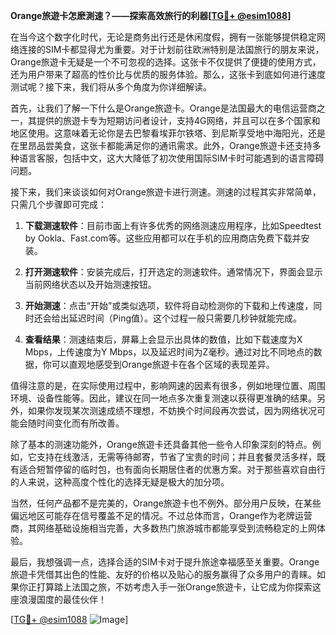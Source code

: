 **Orange旅遊卡怎麽測速？——探索高效旅行的利器[[TG💪+ @esim1088](https://t.me/s/esim1088)]**

在当今这个数字化时代，无论是商务出行还是休闲度假，拥有一张能够提供稳定网络连接的SIM卡都显得尤为重要。对于计划前往欧洲特别是法国旅行的朋友来说，Orange旅遊卡无疑是一个不可忽视的选择。这张卡不仅提供了便捷的使用方式，还为用户带来了超高的性价比与优质的服务体验。那么，这张卡到底如何进行速度测试呢？接下来，我们将从多个角度为你详细解读。

首先，让我们了解一下什么是Orange旅遊卡。Orange是法国最大的电信运营商之一，其提供的旅遊卡专为短期访问者设计，支持4G网络，并且可以在多个国家和地区使用。这意味着无论你是去巴黎看埃菲尔铁塔、到尼斯享受地中海阳光，还是在里昂品尝美食，这张卡都能满足你的通讯需求。此外，Orange旅遊卡还支持多种语言客服，包括中文，这大大降低了初次使用国际SIM卡时可能遇到的语言障碍问题。

接下来，我们来谈谈如何对Orange旅遊卡进行测速。测速的过程其实非常简单，只需几个步骤即可完成：

1. **下载测速软件**：目前市面上有许多优秀的网络测速应用程序，比如Speedtest by Ookla、Fast.com等。这些应用都可以在手机的应用商店免费下载并安装。
   
2. **打开测速软件**：安装完成后，打开选定的测速软件。通常情况下，界面会显示当前网络状态以及开始测速按钮。

3. **开始测速**：点击“开始”或类似选项，软件将自动检测你的下载和上传速度，同时还会给出延迟时间（Ping值）。这个过程一般只需要几秒钟就能完成。

4. **查看结果**：测速结束后，屏幕上会显示出具体的数值，比如下载速度为X Mbps，上传速度为Y Mbps，以及延迟时间为Z毫秒。通过对比不同地点的数据，你可以直观地感受到Orange旅遊卡在各个区域的表现差异。

值得注意的是，在实际使用过程中，影响网速的因素有很多，例如地理位置、周围环境、设备性能等。因此，建议在同一地点多次重复测速以获得更准确的结果。另外，如果你发现某次测速成绩不理想，不妨换个时间段再次尝试，因为网络状况可能会随时间变化而有所改善。

除了基本的测速功能外，Orange旅遊卡还具备其他一些令人印象深刻的特点。例如，它支持在线激活，无需等待邮寄，节省了宝贵的时间；并且套餐灵活多样，既有适合短暂停留的临时包，也有面向长期居住者的优惠方案。对于那些喜欢自由行的人来说，这种高度个性化的选择无疑是极大的加分项。

当然，任何产品都不是完美的，Orange旅遊卡也不例外。部分用户反映，在某些偏远地区可能存在信号覆盖不足的情况。不过总体而言，Orange作为老牌运营商，其网络基础设施相当完善，大多数热门旅游城市都能享受到流畅稳定的上网体验。

最后，我想强调一点，选择合适的SIM卡对于提升旅途幸福感至关重要。Orange旅遊卡凭借其出色的性能、友好的价格以及贴心的服务赢得了众多用户的青睐。如果你正打算踏上法国之旅，不妨考虑入手一张Orange旅遊卡，让它成为你探索这座浪漫国度的最佳伙伴！

[[TG💪+ @esim1088](https://t.me/s/esim1088) ![Image](https://i.postimg.cc/4NQfJmqS/Snipaste-2025-05-13-00-14-12.png)]